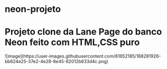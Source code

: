 # neon-projeto
<h1> Projeto clone da Lane Page do banco Neon feito com HTML,CSS puro</h1>
![image](https://user-images.githubusercontent.com/61652185/188281926-bb624e25-37e2-4e28-8e45-82012b633d4c.png)
